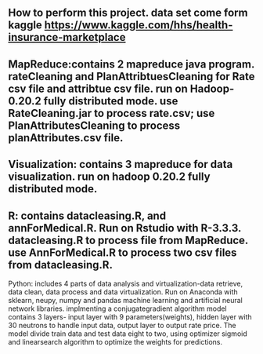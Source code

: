 How to perform this project. 
data set come form kaggle https://www.kaggle.com/hhs/health-insurance-marketplace
-------------------------------------
MapReduce:contains 2 mapreduce java program. rateCleaning and PlanAttribtuesCleaning for Rate csv file and attribtue csv file. run on Hadoop-0.20.2 fully distributed mode. use RateCleaning.jar to process rate.csv; use PlanAttributesCleaning to process planAttributes.csv file. 
-------------------------------------
Visualization: contains 3 mapreduce for data visualization. run on hadoop 0.20.2 fully distributed mode. 
-------------------------------------
R: contains datacleasing.R, and annForMedical.R. Run on Rstudio with R-3.3.3. datacleasing.R to process file from MapReduce. use AnnForMedical.R to process two csv files from datacleasing.R. 
-------------------------------------
Python: includes 4 parts of data analysis and virtualization-data retrieve, data clean, data process and data virtualization.
Run on Anaconda with sklearn, neupy, numpy and pandas machine learning and artificial neural network libraries. implmenting a conjugategradient algorithm model contains 3 layers- input layer with 9 parameters(weights), hidden layer with 30 neutrons to handle input data, output layer to output rate price. The model divide train data and test data eight to two, using optimizer sigmoid and linearsearch algorithm to optimize the weights for predictions. 
